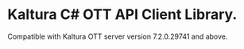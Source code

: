 # Kaltura C# OTT API Client Library.
Compatible with Kaltura OTT server version 7.2.0.29741 and above.
